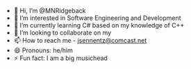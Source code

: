 - 👋 Hi, I’m @MNRidgeback
- 👀 I’m interested in Software Engineering and Development
- 🌱 I’m currently learning C# based on my knowledge of C++
- 💞️ I’m looking to collaborate on my
- 📫 How to reach me - jsennentz@comcast.net
- 😄 Pronouns: he/him
- ⚡ Fun fact: I am a big musichead

<!---
MNRidgeback/MNRidgeback is a ✨ special ✨ repository because its `README.md` (this file) appears on your GitHub profile.
You can click the Preview link to take a look at your changes.
--->
